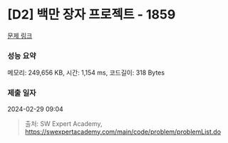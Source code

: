 # [D2] 백만 장자 프로젝트 - 1859 

[문제 링크](https://swexpertacademy.com/main/code/problem/problemDetail.do?contestProbId=AV5LrsUaDxcDFAXc) 

### 성능 요약

메모리: 249,656 KB, 시간: 1,154 ms, 코드길이: 318 Bytes

### 제출 일자

2024-02-29 09:04



> 출처: SW Expert Academy, https://swexpertacademy.com/main/code/problem/problemList.do